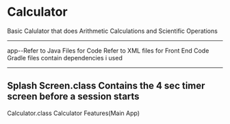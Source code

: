 # Calculator
Basic Calulator that does Arithmetic  Calculations and Scientific Operations

---
app--Refer to Java Files for Code
Refer to XML files for Front End Code
Gradle files contain dependencies i used

---
Splash Screen.class
Contains the 4 sec timer screen before a session starts
---
Calculator.class
Calculator Features(Main App)

